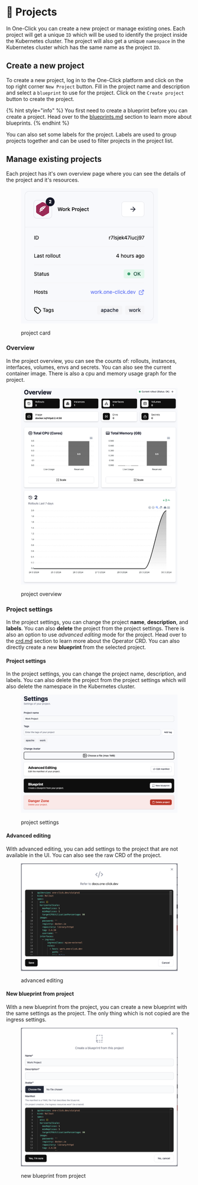 # 📂 Projects

In One-Click you can create a new project or manage existing ones. Each project will get a unique `ID` which will be used to identify the project inside the Kubernetes cluster. The project will also get a unique `namespace` in the Kubernetes cluster which has the same name as the project `ID`.

## Create a new project

To create a new project, log in to the One-Click platform and click on the top right corner `New Project` button. Fill in the project name and description and select a `blueprint` to use for the project. Click on the `Create project` button to create the project.

{% hint style="info" %}
You first need to create a blueprint before you can create a project. Head over to the [blueprints.md](blueprints.md "mention") section to learn more about blueprints.
{% endhint %}

You can also set some labels for the project. Labels are used to group projects together and can be used to filter projects in the project list.

## Manage existing projects

Each project has it's own overview page where you can see the details of the project and it's resources.

<figure><img src="../.gitbook/assets/image.png" alt=""><figcaption><p>project card</p></figcaption></figure>

### Overview

In the project overview, you can see the counts of: rollouts, instances, interfaces, volumes, envs and secrets. You can also see the current container image. There is also a cpu and memory usage graph for the project.

<figure><img src="../.gitbook/assets/image (1).png" alt=""><figcaption><p>project overview</p></figcaption></figure>

### Project settings

In the project settings, you can change the project **name**, **description**, and **labels**. You can also **delete** the project from the project settings. There is also an option to use _advanced editing_ mode for the project. Head over to the [crd.md](../operator-manual/crd.md "mention") section to learn more about the Operator CRD. You can also directly create a new **blueprint** from the selected project.

#### Project settings

In the project settings, you can change the project name, description, and labels. You can also delete the project from the project settings which will also delete the namespace in the Kubernetes cluster.

<figure><img src="../.gitbook/assets/image (2).png" alt=""><figcaption><p>project settings</p></figcaption></figure>

#### Advanced editing

With advanced editing, you can add settings to the project that are not available in the UI. You can also see the raw CRD of the project.

<figure><img src="../.gitbook/assets/image (3).png" alt=""><figcaption><p>advanced editing</p></figcaption></figure>

#### New blueprint from project

With a new blueprint from the project, you can create a new blueprint with the same settings as the project. The only thing which is not copied are the ingress settings.

<figure><img src="../.gitbook/assets/image (4).png" alt=""><figcaption><p>new blueprint from project</p></figcaption></figure>

